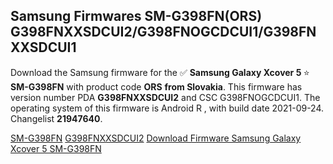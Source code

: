 <h2>Samsung Firmwares SM-G398FN(ORS) G398FNXXSDCUI2/G398FNOGCDCUI1/G398FNXXSDCUI1</h2>
Download the Samsung firmware for the ✅ <strong>Samsung Galaxy Xcover 5 </strong> ⭐ <strong>SM-G398FN</strong> with product code <strong>ORS</strong> <strong> from Slovakia</strong>. This firmware has version number PDA <strong>G398FNXXSDCUI2</strong> and CSC G398FNOGCDCUI1. The operating system of this firmware is Android R , with build date 2021-09-24. Changelist <strong>21947640</strong>.


[SM-G398FN](https://samfirm.shop/samsung/model/SM-G398FN)
[G398FNXXSDCUI2](https://samfirm.shop/samsung/pda/G398FNXXSDCUI2)
[Download Firmware Samsung Galaxy Xcover 5 SM-G398FN](https://samfirm.shop/samsung/firmware/459379)
